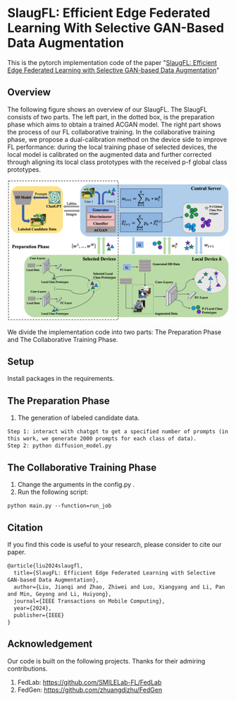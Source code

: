 # SlaugFL: Efficient Edge Federated Learning With Selective GAN-Based Data Augmentation

This is the pytorch implementation code of the paper "[SlaugFL: Efficient Edge Federated Learning with Selective GAN-based Data Augmentation](https://ieeexplore.ieee.org/abstract/document/10521828)"

## Overview
The following figure shows an overview of our SlaugFL. The SlaugFL consists of two parts. The left part, in the dotted box, is the preparation phase which aims to obtain a trained ACGAN model. The right part shows the process of our FL collaborative training. In the collaborative training phase, we propose a dual-calibration method on the device side to improve FL performance: during the local training phase of selected devices, the local model is calibrated on the augmented data and further corrected through aligning its local class prototypes with the received p-f global class prototypes.

![image](./SlaugFL_Overview.png)

We divide the implementation code into two parts: The Preparation Phase and The Collaborative Training Phase.

## Setup
Install packages in the requirements.

## The Preparation Phase
1. The generation of labeled candidate data.
```
Step 1: interact with chatgpt to get a specified number of prompts (in this work, we generate 2000 prompts for each class of data).
Step 2: python diffusion_model.py 
```
   






## The Collaborative Training Phase

1. Change the arguments in the config.py .
2. Run the following script:
```
python main.py --function=run_job
```

## Citation

If you find this code is useful to your research, please consider to cite our paper.

```
@article{liu2024slaugfl,
  title={SlaugFL: Efficient Edge Federated Learning with Selective GAN-based Data Augmentation},
  author={Liu, Jianqi and Zhao, Zhiwei and Luo, Xiangyang and Li, Pan and Min, Geyong and Li, Huiyong},
  journal={IEEE Transactions on Mobile Computing},
  year={2024},
  publisher={IEEE}
}
```

## Acknowledgement
Our code is built on the following projects. Thanks for their admiring contributions.
1. FedLab: https://github.com/SMILELab-FL/FedLab
2. FedGen: https://github.com/zhuangdizhu/FedGen
